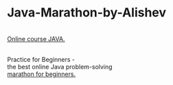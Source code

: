 # Java-Marathon-by-Alishev
<br><a href="https://www.youtube.com/c/alishevN">Online course JAVA.</a><br><br>

Practice for Beginners - <br>
the best online Java problem-solving <br>
<a href="https://java-marathon.tilda.ws/">marathon for beginners.</a><br><br><br>
